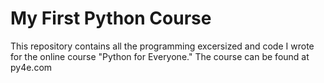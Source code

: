# My First Python Course
This repository contains all the programming excersized and code I wrote for the online course "Python for Everyone."
The course can be found at py4e.com
